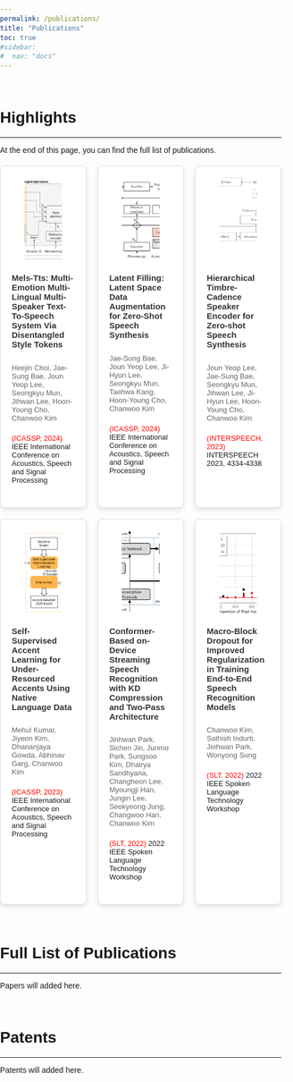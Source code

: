 ```yaml
---
permalink: /publications/
title: "Publications"
toc: true
#sidebar:
#  nav: "docs"
---
```


<html lang="en">
<head>
<meta charset="UTF-8">
<meta name="viewport" content="width=device-width, initial-scale=1.0">
<title>Publication Highlights</title>
<style>
  body {font-family: Arial, sans-serif; margin:0px; padding: 0px;}
  .container {display: grid; grid-template-columns: repeat(3, 1fr); gap: 20px; margin-top: 20px;}
  .card {
    background: white;
    border: 1px solid #ddd;
    border-radius: 8px;
    padding: 20px;
    box-shadow: 0 4px 8px rgba(0,0,0,0.1);
    display: flex;
    flex-direction: column;
    align-items: center;
  }
  .card img {
    width: 60%;
    height: 150px;
    border-radius: 8px;
    object-fit: cover;
  }
  .card h2 {
    font-size: 15px;
    color: #333;
  }
  .card p {
    font-size: 13px;
    color: #666;
    margin-bottom: 0;
  }
  .card ul {
    list-style-type: none;
    padding: 0;
    font-size: 13px;
  }
  .card ul li {
    padding: 8px 0;
    border-bottom: 0 0;
  }
  .card ul li:last-child {
    border-bottom: none;
  }
  .red-text {
    color: red;
  }
</style>
</head>
<body>
<br>
<h1>Highlights</h1><hr>
<p>At the end of this page, you can find the full list of publications.</p>
<div class="container">
  <div class="card">
    <img src="../assets/images/paper/melt-tts.PNG" alt="Functional Connectivity">
    <h2>Mels-Tts: Multi-Emotion Multi-Lingual Multi-Speaker Text-To-Speech System Via Disentangled Style Tokens</h2>
    <p>Heejin Choi, Jae-Sung Bae, Joun Yeop Lee, Seongkyu Mun, Jihwan Lee, Hoon-Young Cho, Chanwoo Kim</p>
    <ul>
      <li><span class="red-text">(ICASSP, 2024)</span> IEEE International Conference on Acoustics, Speech and Signal Processing</li>
    </ul>
  </div>
  <div class="card">
    <img src="../assets/images/paper/latent-filling.PNG" alt="Intracranial Hypertension">
    <h2>Latent Filling: Latent Space Data Augmentation for Zero-Shot Speech Synthesis</h2>
    <p>Jae-Sung Bae, Joun Yeop Lee, Ji-Hyun Lee, Seongkyu Mun, Taehwa Kang, Hoon-Young Cho, Chanwoo Kim</p>
    <ul>
      <li><span class="red-text">(ICASSP, 2024)</span> IEEE International Conference on Acoustics, Speech and Signal Processing</li>
    </ul>
  </div>
  <div class="card">
    <img src="../assets/images/paper/tica.PNG" alt="Hierarchical">
    <h2>Hierarchical Timbre-Cadence Speaker Encoder for Zero-shot Speech Synthesis</h2>
    <p>Joun Yeop Lee, Jae-Sung Bae, Seongkyu Mun, Jihwan Lee, Ji-Hyun Lee, Hoon-Young Cho, Chanwoo Kim</p>
    <ul>
      <li><span class="red-text">(INTERSPEECH, 2023)</span> INTERSPEECH 2023, 4334-4338</li>
    </ul>
  </div>
    <div class="card">
    <img src="../assets/images/paper/ssl-accent.PNG" alt="Hierarchical">
    <h2>Self-Supervised Accent Learning for Under-Resourced Accents Using Native Language Data</h2>
    <p>Mehul Kumar, Jiyeon Kim, Dhananjaya Gowda, Abhinav Garg, Chanwoo Kim</p>
    <ul>
      <li><span class="red-text">(ICASSP, 2023)</span> IEEE International Conference on Acoustics, Speech and Signal Processing</li>
    </ul>
  </div>
  <div class="card">
    <img src="../assets/images/paper/conformer.PNG" alt="Hierarchical">
    <h2>Conformer-Based on-Device Streaming Speech Recognition with KD Compression and Two-Pass Architecture</h2>
    <p>Jinhwan Park, Sichen Jin, Junmo Park, Sungsoo Kim, Dhairya Sandhyana, Changheon Lee, Myoungji Han, Jungin Lee, Seokyeong Jung, Changwoo Han, Chanwoo Kim
    </p>
    <ul>
      <li><span class="red-text">(SLT, 2022)</span> 2022 IEEE Spoken Language Technology Workshop</li>
    </ul>
  </div>
  <div class="card">
    <img src="../assets/images/paper/macro.PNG" alt="Hierarchical">
    <h2>Macro-Block Dropout for Improved Regularization in Training End-to-End Speech Recognition Models</h2>
    <p>Chanwoo Kim, Sathish Indurti, Jinhwan Park, Wonyong Sung</p>
    <ul>
      <li><span class="red-text">(SLT, 2022)</span> 2022 IEEE Spoken Language Technology Workshop</li>
    </ul>
  </div>
  <!-- Add more cards as necessary -->
</div><br><br>
<div>
  <h1>Full List of Publications</h1><hr>
  <p>Papers will added here.</p>
</div><br>
<div>
  <h1>Patents</h1><hr>
  <p>Patents will added here.</p>
</div>
</body>
</html>